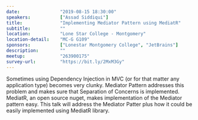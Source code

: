 ```yaml
---
date:               "2019-08-15 18:30:00"
speakers:           ["Assad Siddiqui"]
title:              "Implementing Mediator Pattern using MediatR"
subtitle:           ""
location:           "Lone Star College - Montgomery"
location-detail:    "MC-G G109"
sponsors:           ["Lonestar Montgomery College", "JetBrains"]
description:        ""
meetup:             "263900175"
survey-url:         "https://bit.ly/2MxM3Gy"
---
```


Sometimes using Dependency Injection in MVC (or for that matter any application type) becomes very clunky. Mediator Pattern addresses this problem and makes sure that Separation of Concerns is implemented. MediatR, an open source nuget, makes implementation of the Mediator pattern easy. This talk will address the Mediator Patter plus how it could be easily implemented using MediatR library.